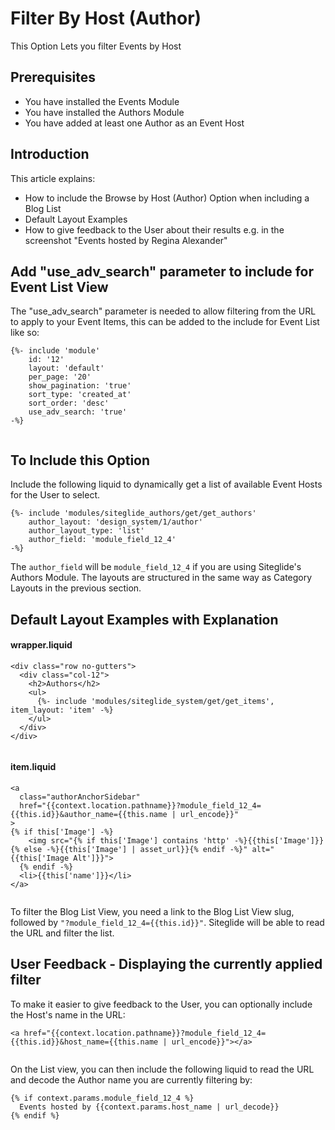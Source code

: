 # Filter By Host (Author)

This Option Lets you filter Events by Host

## Prerequisites

* You have installed the Events Module
* You have installed the Authors Module
* You have added at least one Author as an Event Host

## Introduction

This article explains:

* How to include the Browse by Host (Author) Option when including a Blog List
* Default Layout Examples
* How to give feedback to the User about their results e.g. in the screenshot "Events hosted by Regina Alexander"

## Add "use\_adv\_search" parameter to include for Event List View

The "use\_adv\_search" parameter is needed to allow filtering from the URL to apply to your Event Items, this can be added to the include for Event List like so:

```liquid
{%- include 'module'
    id: '12'
    layout: 'default'
    per_page: '20'
    show_pagination: 'true'
    sort_type: 'created_at'
    sort_order: 'desc'
    use_adv_search: 'true' 
-%}


```

## To Include this Option

Include the following liquid to dynamically get a list of available Event Hosts for the User to select.

```liquid
{%- include 'modules/siteglide_authors/get/get_authors'
    author_layout: 'design_system/1/author'
    author_layout_type: 'list'
    author_field: 'module_field_12_4' 
-%}

```

The `author_field` will be `module_field_12_4` if you are using Siteglide's Authors Module. The layouts are structured in the same way as Category Layouts in the previous section.

## Default Layout Examples with Explanation

#### wrapper.liquid

```liquid
<div class="row no-gutters">
  <div class="col-12">
    <h2>Authors</h2>
    <ul>
      {%- include 'modules/siteglide_system/get/get_items', item_layout: 'item' -%}
    </ul>
  </div>
</div>


```

#### item.liquid

```liquid
<a
  class="authorAnchorSidebar" 
  href="{{context.location.pathname}}?module_field_12_4={{this.id}}&author_name={{this.name | url_encode}}"
>
{% if this['Image'] -%}
    <img src="{% if this['Image'] contains 'http' -%}{{this['Image']}}{% else -%}{{this['Image'] | asset_url}}{% endif -%}" alt="{{this['Image Alt']}}">
  {% endif -%}
  <li>{{this['name']}}</li>
</a>


```

To filter the Blog List View, you need a link to the Blog List View slug, followed by `"?module_field_12_4={{this.id}}"`. Siteglide will be able to read the URL and filter the list.

## User Feedback - Displaying the currently applied filter

To make it easier to give feedback to the User, you can optionally include the Host's name in the URL:

```liquid
<a href="{{context.location.pathname}}?module_field_12_4={{this.id}}&host_name={{this.name | url_encode}}"></a>


```

On the List view, you can then include the following liquid to read the URL and decode the Author name you are currently filtering by:

```liquid
{% if context.params.module_field_12_4 %}
  Events hosted by {{context.params.host_name | url_decode}}
{% endif %}
```
